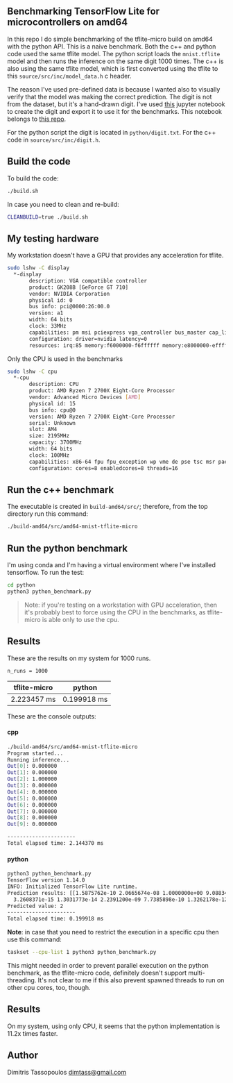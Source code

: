Benchmarking TensorFlow Lite for microcontrollers on amd64
----

In this repo I do simple benchmarking of the tflite-micro build on amd64
with the python API. This is a naive benchmark. Both the c++ and python
code used the same tflite model. The python script loads the `mnist.tflite`
model and then runs the inference on the same digit 1000 times. The c++ is
also using the same tflite model, which is first converted using the tflite
to this `source/src/inc/model_data.h` c header.

The reason I've used pre-defined data is because I wanted also to visually
verify that the model was making the correct prediction. The digit is not
from the dataset, but it's a hand-drawn digit. I've used
[this](https://bitbucket.org/dimtass/stm32f746-tflite-micro-mnist/src/master/jupyter_notebook/MNIST-TensorFlow.ipynb?viewer=nbviewer)
jupyter notebook to create the digit and export it to use it for the
benchmarks. This notebook belongs to [this repo](https://bitbucket.org/dimtass/stm32f746-tflite-micro-mnist).

For the python script the digit is located in `python/digit.txt`.
For the c++ code in `source/src/inc/digit.h`.

## Build the code
To build the code:
```sh
./build.sh
```

In case you need to clean and re-build:
```sh
CLEANBUILD=true ./build.sh
```

## My testing hardware
My workstation doesn't have a GPU that provides any acceleration for tflite.

```sh
sudo lshw -C display
  *-display                 
       description: VGA compatible controller
       product: GK208B [GeForce GT 710]
       vendor: NVIDIA Corporation
       physical id: 0
       bus info: pci@0000:26:00.0
       version: a1
       width: 64 bits
       clock: 33MHz
       capabilities: pm msi pciexpress vga_controller bus_master cap_list rom
       configuration: driver=nvidia latency=0
       resources: irq:85 memory:f6000000-f6ffffff memory:e8000000-efffffff memory:f0000000-f1ffffff ioport:e000(size=128) memory:c0000-dffff
```

Only the CPU is used in the benchmarks
```sh
sudo lshw -C cpu
  *-cpu                     
       description: CPU
       product: AMD Ryzen 7 2700X Eight-Core Processor
       vendor: Advanced Micro Devices [AMD]
       physical id: 15
       bus info: cpu@0
       version: AMD Ryzen 7 2700X Eight-Core Processor
       serial: Unknown
       slot: AM4
       size: 2195MHz
       capacity: 3700MHz
       width: 64 bits
       clock: 100MHz
       capabilities: x86-64 fpu fpu_exception wp vme de pse tsc msr pae mce cx8 apic sep mtrr pge mca cmov pat pse36 clflush mmx fxsr sse sse2 ht syscall nx mmxext fxsr_opt pdpe1gb rdtscp constant_tsc rep_good nopl nonstop_tsc cpuid extd_apicid aperfmperf pni pclmulqdq monitor ssse3 fma cx16 sse4_1 sse4_2 movbe popcnt aes xsave avx f16c rdrand lahf_lm cmp_legacy svm extapic cr8_legacy abm sse4a misalignsse 3dnowprefetch osvw skinit wdt tce topoext perfctr_core perfctr_nb bpext perfctr_llc mwaitx cpb hw_pstate sme ssbd sev ibpb vmmcall fsgsbase bmi1 avx2 smep bmi2 rdseed adx smap clflushopt sha_ni xsaveopt xsavec xgetbv1 xsaves clzero irperf xsaveerptr arat npt lbrv svm_lock nrip_save tsc_scale vmcb_clean flushbyasid decodeassists pausefilter pfthreshold avic v_vmsave_vmload vgif overflow_recov succor smca cpufreq
       configuration: cores=8 enabledcores=8 threads=16
```

## Run the c++ benchmark
The executable is created in `build-amd64/src/`; therefore, from the top directory
run this command:

```sh
./build-amd64/src/amd64-mnist-tflite-micro
```

## Run the python benchmark
I'm using conda and I'm having a virtual environment where I've installed
tensorflow. To run the test:

```sh
cd python
python3 python_benchmark.py
```

> Note: if you're testing on a workstation with GPU acceleration, then it's probably
best to force using the CPU in the benchmarks, as tflite-micro is able only to use
the cpu.

## Results
These are the results on my system for 1000 runs.
```
n_runs = 1000
```

tflite-micro | python
-|-
2.223457 ms | 0.199918 ms

These are the console outputs:

#### cpp
```sh
./build-amd64/src/amd64-mnist-tflite-micro
Program started...
Running inference...
Out[0]: 0.000000
Out[1]: 0.000000
Out[2]: 1.000000
Out[3]: 0.000000
Out[4]: 0.000000
Out[5]: 0.000000
Out[6]: 0.000000
Out[7]: 0.000000
Out[8]: 0.000000
Out[9]: 0.000000

----------------------
Total elapsed time: 2.144370 ms
```

#### python
```sh
python3 python_benchmark.py 
TensorFlow version 1.14.0
INFO: Initialized TensorFlow Lite runtime.
Prediction results: [[1.5875762e-10 2.0665674e-08 1.0000000e+00 9.0883438e-12 3.8147090e-13
  3.2608371e-15 1.3031773e-14 2.2391200e-09 7.7385898e-10 1.3262178e-12]]
Predicted value: 2
----------------------
Total elapsed time: 0.199918 ms
```

**Note**: in case that you need to restrict the execution in a specific
cpu then use this command:
```sh
taskset --cpu-list 1 python3 python_benchmark.py
```

This might needed in order to prevent parallel execution on the python
benchmark, as the tflite-micro code, definitely doesn't support multi-threading.
It's not clear to me if this also prevent spawned threads to run on other cpu
cores, too, though.

## Results
On my system, using only CPU, it seems that the python implementation
is 11.2x times faster.

## Author
Dimitris Tassopoulos <dimtass@gmail.com>